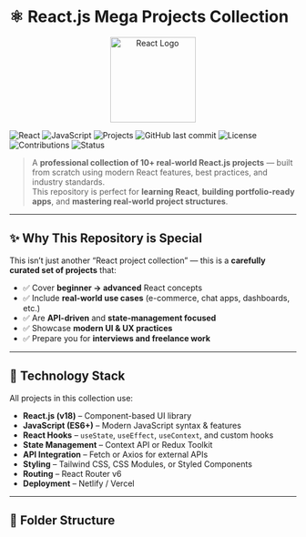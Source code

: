 # ⚛️ React.js Mega Projects Collection

<p align="center">
  <img src="https://upload.wikimedia.org/wikipedia/commons/a/a7/React-icon.svg" alt="React Logo" width="150">
</p>

![React](https://img.shields.io/badge/React-18-blue?logo=react&logoColor=white)
![JavaScript](https://img.shields.io/badge/JavaScript-ES6+-yellow?logo=javascript&logoColor=white)
![Projects](https://img.shields.io/badge/Mega%20Projects-10%2B-brightgreen)
![GitHub last commit](https://img.shields.io/github/last-commit/your-username/react-mega-projects)
![License](https://img.shields.io/badge/license-MIT-blue)
![Contributions](https://img.shields.io/badge/Contributions-Welcome-orange)
![Status](https://img.shields.io/badge/Status-Active-success)

> A **professional collection of 10+ real-world React.js projects** — built from scratch using modern React features, best practices, and industry standards.  
> This repository is perfect for **learning React**, **building portfolio-ready apps**, and **mastering real-world project structures**.

---

## ✨ Why This Repository is Special
This isn’t just another “React project collection” — this is a **carefully curated set of projects** that:
- ✅ Cover **beginner → advanced** React concepts
- ✅ Include **real-world use cases** (e-commerce, chat apps, dashboards, etc.)
- ✅ Are **API-driven** and **state-management focused**
- ✅ Showcase **modern UI & UX practices**
- ✅ Prepare you for **interviews and freelance work**

---

## 🚀 Technology Stack
All projects in this collection use:
- **React.js (v18)** – Component-based UI library
- **JavaScript (ES6+)** – Modern JavaScript syntax & features
- **React Hooks** – `useState`, `useEffect`, `useContext`, and custom hooks
- **State Management** – Context API or Redux Toolkit
- **API Integration** – Fetch or Axios for external APIs
- **Styling** – Tailwind CSS, CSS Modules, or Styled Components
- **Routing** – React Router v6
- **Deployment** – Netlify / Vercel

---

## 📂 Folder Structure

